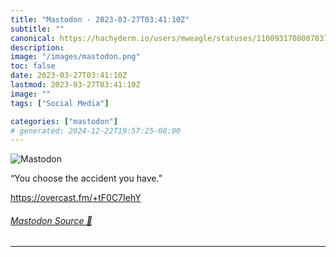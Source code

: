 ```yaml
---
title: "Mastodon - 2023-03-27T03:41:10Z"
subtitle: ""
canonical: https://hachyderm.io/users/mweagle/statuses/110093170808783703
description:
image: "/images/mastodon.png"
toc: false
date: 2023-03-27T03:41:10Z
lastmod: 2023-03-27T03:41:10Z
image: ""
tags: ["Social Media"]

categories: ["mastodon"]
# generated: 2024-12-22T19:57:25-08:00
---
```

![Mastodon](/images/mastodon.png)

<p>“You choose the accident you have.”</p><p><a href="https://overcast.fm/+tF0C7IehY" target="_blank" rel="nofollow noopener noreferrer" translate="no"><span class="invisible">https://</span><span class="">overcast.fm/+tF0C7IehY</span><span class="invisible"></span></a></p>


###### [Mastodon Source 🐘](https://hachyderm.io/@mweagle/110093170808783703)

___
